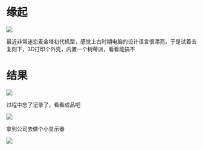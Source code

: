 # 缘起

![](/Users/jingtianyou/github/memento/images/2023-09-11-13-07-39-image.png)

最近非常迷恋麦金塔初代机型，感觉上古时期电脑的设计语言很漂亮，于是试着去复刻下，3D打印个外壳，内置一个树莓派，看看能搞不

# 结果

![](/Users/jingtianyou/github/memento/images/2023-09-11-13-08-05-image.png)

过程中忘了记录了，看看成品吧

![](/Users/jingtianyou/github/memento/images/2023-09-11-13-08-56-image.png)

拿到公司去做个小显示器

![](/Users/jingtianyou/github/memento/images/2023-09-11-13-09-37-image.png)




